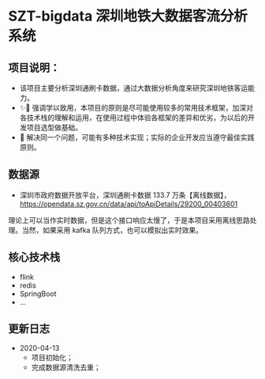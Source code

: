 # SZT-bigdata 深圳地铁大数据客流分析系统

## 项目说明：
- 该项目主要分析深圳通刷卡数据，通过大数据分析角度来研究深圳地铁客运能力。
- ✨🎉 强调学以致用，本项目的原则是尽可能使用较多的常用技术框架，加深对各技术栈的理解和运用，在使用过程中体验各框架的差异和优劣，为以后的开发项目选型做基础。
- 👑 解决同一个问题，可能有多种技术实现；实际的企业开发应当遵守最佳实践原则。


## 数据源
- 深圳市政府数据开放平台，深圳通刷卡数据 133.7 万条【离线数据】，
    <https://opendata.sz.gov.cn/data/api/toApiDetails/29200_00403601>
    
理论上可以当作实时数据，但是这个接口响应太慢了，于是本项目采用离线思路处理。当然，如果采用 kafka 队列方式，也可以模拟出实时效果。
    
    
## 核心技术栈
- flink
- redis
- SpringBoot
- ...

## 更新日志
- 2020-04-13 
    - 项目初始化；
    - 完成数据源清洗去重；
    
